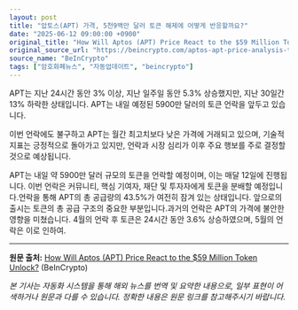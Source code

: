 ```yaml
---
layout: post
title: "압토스(APT) 가격, 5천9백만 달러 토큰 해제에 어떻게 반응할까요?"
date: "2025-06-12 09:00:00 +0900"
original_title: "How Will Aptos (APT) Price React to the $59 Million Token Unlock?"
original_source_url: "https://beincrypto.com/aptos-apt-price-analysis-token-unlock-approaches/"
source_name: "BeInCrypto"
tags: ["암호화폐뉴스", "자동업데이트", "beincrypto"]
---
```


APT는 지난 24시간 동안 3% 이상, 지난 일주일 동안 5.3% 상승했지만, 지난 30일간 13% 하락한 상태입니다. APT는 내일 예정된 5900만 달러의 토큰 언락을 앞두고 있습니다.

이번 언락에도 불구하고 APT는 월간 최고치보다 낮은 가격에 거래되고 있으며, 기술적 지표는 긍정적으로 돌아가고 있지만, 언락과 시장 심리가 이후 주요 행보를 주로 결정할 것으로 예상됩니다.

APT는 내일 약 5900만 달러 규모의 토큰을 언락할 예정이며, 이는 매달 12일에 진행됩니다. 이번 언락은 커뮤니티, 핵심 기여자, 재단 및 투자자에게 토큰을 분배할 예정입니다.언락을 통해 APT의 총 공급량의 43.5%가 여전히 잠겨 있는 상태입니다. 앞으로의 출시는 토큰의 총 공급 구조의 중요한 부분입니다.과거의 언락은 APT의 가격에 불안한 영향을 미쳤습니다. 4월의 언락 후 토큰은 24시간 동안 3.6% 상승하였으며, 5월의 언락은 이로 인하여.

---
**원문 출처:** [How Will Aptos (APT) Price React to the $59 Million Token Unlock?](https://beincrypto.com/aptos-apt-price-analysis-token-unlock-approaches/) (BeInCrypto)

*본 기사는 자동화 시스템을 통해 해외 뉴스를 번역 및 요약한 내용으로, 일부 표현이 어색하거나 원문과 다를 수 있습니다. 정확한 내용은 원문 링크를 참고해주시기 바랍니다.*
